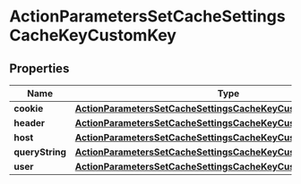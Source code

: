 # ActionParametersSetCacheSettingsCacheKeyCustomKey

## Properties
Name | Type | Description | Notes
------------ | ------------- | ------------- | -------------
**cookie** | [**ActionParametersSetCacheSettingsCacheKeyCustomKeyCookie**](ActionParametersSetCacheSettingsCacheKeyCustomKeyCookie.md) |  |  [optional]
**header** | [**ActionParametersSetCacheSettingsCacheKeyCustomKeyHeader**](ActionParametersSetCacheSettingsCacheKeyCustomKeyHeader.md) |  |  [optional]
**host** | [**ActionParametersSetCacheSettingsCacheKeyCustomKeyHost**](ActionParametersSetCacheSettingsCacheKeyCustomKeyHost.md) |  |  [optional]
**queryString** | [**ActionParametersSetCacheSettingsCacheKeyCustomKeyQueryString**](ActionParametersSetCacheSettingsCacheKeyCustomKeyQueryString.md) |  |  [optional]
**user** | [**ActionParametersSetCacheSettingsCacheKeyCustomKeyUser**](ActionParametersSetCacheSettingsCacheKeyCustomKeyUser.md) |  |  [optional]
